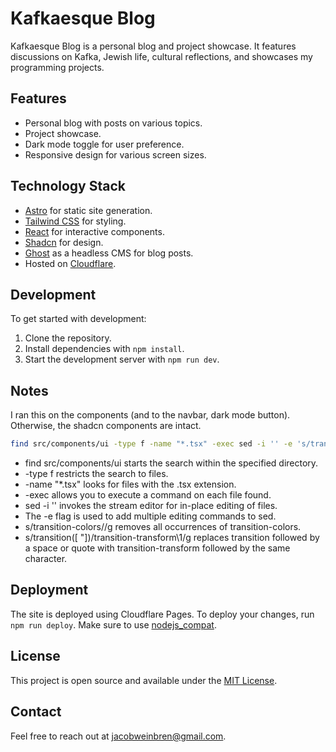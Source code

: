 # Kafkaesque Blog

Kafkaesque Blog is a personal blog and project showcase. It features discussions on Kafka, Jewish life, cultural reflections, and showcases my programming projects.

## Features

-   Personal blog with posts on various topics.
-   Project showcase.
-   Dark mode toggle for user preference.
-   Responsive design for various screen sizes.

## Technology Stack

-   [Astro](https://astro.build/) for static site generation.
-   [Tailwind CSS](https://tailwindcss.com/) for styling.
-   [React](https://reactjs.org/) for interactive components.
-   [Shadcn](https://ui.shadcn.com/) for design.
-   [Ghost](https://ghost.org/) as a headless CMS for blog posts.
-   Hosted on [Cloudflare](https://cloudflare.com/).

## Development

To get started with development:

1. Clone the repository.
2. Install dependencies with `npm install`.
3. Start the development server with `npm run dev`.

## Notes

I ran this on the components (and to the navbar, dark mode button). Otherwise, the shadcn components are intact.

```bash
find src/components/ui -type f -name "*.tsx" -exec sed -i '' -e 's/transition-colors//g' -e 's/transition\([ "]\)/transition-transform\1/g' {} +
```

-   find src/components/ui starts the search within the specified directory.
-   -type f restricts the search to files.
-   -name "\*.tsx" looks for files with the .tsx extension.
-   -exec allows you to execute a command on each file found.
-   sed -i '' invokes the stream editor for in-place editing of files.
-   The -e flag is used to add multiple editing commands to sed.
-   s/transition-colors//g removes all occurrences of transition-colors.
-   s/transition\([ "]\)/transition-transform\1/g replaces transition followed by a space or quote with transition-transform followed by the same character.

## Deployment

The site is deployed using Cloudflare Pages. To deploy your changes, run `npm run deploy`. Make sure to use [nodejs_compat](https://developers.cloudflare.com/workers/runtime-apis/nodejs/).

## License

This project is open source and available under the [MIT License](LICENSE).

## Contact

Feel free to reach out at [jacobweinbren@gmail.com](mailto:jacobweinbren@gmail.com).
